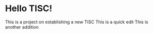 # Hello TISC!
This is a project on establishing a new TISC
This is a quick edit
This is another addition
